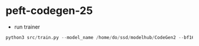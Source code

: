 # peft-codegen-25

- run trainer

```python
python3 src/train.py --model_name /home/do/ssd/modelhub/CodeGen2 --bf16 true --dataset_name data/gocodes.json
```
